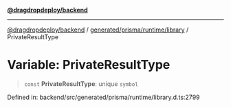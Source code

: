 [**@dragdropdeploy/backend**](../../../../../README.md)

***

[@dragdropdeploy/backend](../../../../../README.md) / [generated/prisma/runtime/library](../README.md) / PrivateResultType

# Variable: PrivateResultType

> `const` **PrivateResultType**: unique `symbol`

Defined in: backend/src/generated/prisma/runtime/library.d.ts:2799
